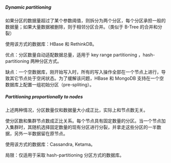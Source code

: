 ##### Dynamic partitioning
如果分区的数据量超过了某个参数阈值，则拆分为两个分区，每个分区承担一般的数据量；如果大量数据被删除，则于相邻分区合并。（类似于 B-Tree 的合并和分裂）

使用该方式的数据库：HBase 和 RethinkDB。

优点：分区数量自动适配数据总量，适用于  key range partitioning ，hash-partitioning 两种分区方式。

缺点：一个空数据库，刚开始写入时，所有的写入操作全部在一个节点上进行，导致其它节点处于空闲状态。为了缓解该问题，HBase 和 MongoDB 支持在一个空数据库上配置一组初始分区（pre-spliting）。


##### Partitioning proportionally to nodes
上述两种情况，分区数量仅和数据量大小成正比，实际上和节点数无关。

使分区数和集群节点数成正比关系。每个节点具有固定数量的分区。当一个节点加入集群时，其随机选择固定数量的现有分区进行分裂，并拿走这些分区的一半数据，另外一半数据留在原节点。

使用该方式的数据库：Cassandra, Ketama。

局限：仅适用于采取 hash-partitioning 分区方式的数据库。